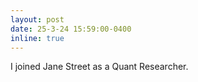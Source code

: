 ```yaml
---
layout: post
date: 25-3-24 15:59:00-0400
inline: true
---
```


I joined Jane Street as a Quant Researcher.
